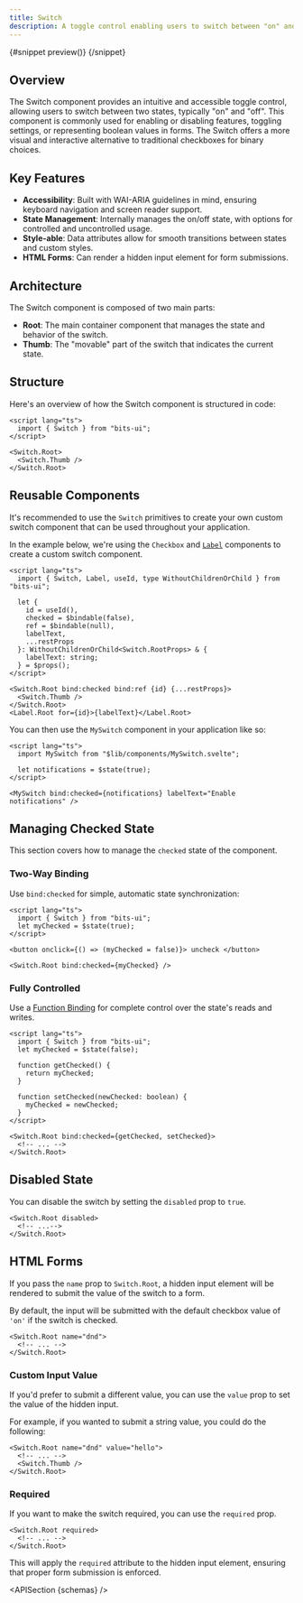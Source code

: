 ```yaml
---
title: Switch
description: A toggle control enabling users to switch between "on" and "off" states.
---
```


<script>
	import { APISection, ComponentPreview, SwitchDemo, SwitchDemoCustom, Callout } from '$lib/components/index.js'
	let { schemas } = $props()
</script>

<ComponentPreview name="switch-demo" componentName="Switch" variant="preview">

{#snippet preview()}
<SwitchDemo />
{/snippet}

</ComponentPreview>

## Overview

The Switch component provides an intuitive and accessible toggle control, allowing users to switch between two states, typically "on" and "off". This component is commonly used for enabling or disabling features, toggling settings, or representing boolean values in forms. The Switch offers a more visual and interactive alternative to traditional checkboxes for binary choices.

## Key Features

- **Accessibility**: Built with WAI-ARIA guidelines in mind, ensuring keyboard navigation and screen reader support.
- **State Management**: Internally manages the on/off state, with options for controlled and uncontrolled usage.
- **Style-able**: Data attributes allow for smooth transitions between states and custom styles.
- **HTML Forms**: Can render a hidden input element for form submissions.

## Architecture

The Switch component is composed of two main parts:

- **Root**: The main container component that manages the state and behavior of the switch.
- **Thumb**: The "movable" part of the switch that indicates the current state.

## Structure

Here's an overview of how the Switch component is structured in code:

```svelte
<script lang="ts">
  import { Switch } from "bits-ui";
</script>

<Switch.Root>
  <Switch.Thumb />
</Switch.Root>
```

## Reusable Components

It's recommended to use the `Switch` primitives to create your own custom switch component that can be used throughout your application.

In the example below, we're using the `Checkbox` and [`Label`](/docs/components/label) components to create a custom switch component.

```svelte title="MySwitch.svelte"
<script lang="ts">
  import { Switch, Label, useId, type WithoutChildrenOrChild } from "bits-ui";

  let {
    id = useId(),
    checked = $bindable(false),
    ref = $bindable(null),
    labelText,
    ...restProps
  }: WithoutChildrenOrChild<Switch.RootProps> & {
    labelText: string;
  } = $props();
</script>

<Switch.Root bind:checked bind:ref {id} {...restProps}>
  <Switch.Thumb />
</Switch.Root>
<Label.Root for={id}>{labelText}</Label.Root>
```

You can then use the `MySwitch` component in your application like so:

```svelte
<script lang="ts">
  import MySwitch from "$lib/components/MySwitch.svelte";

  let notifications = $state(true);
</script>

<MySwitch bind:checked={notifications} labelText="Enable notifications" />
```

## Managing Checked State

This section covers how to manage the `checked` state of the component.

### Two-Way Binding

Use `bind:checked` for simple, automatic state synchronization:

```svelte
<script lang="ts">
  import { Switch } from "bits-ui";
  let myChecked = $state(true);
</script>

<button onclick={() => (myChecked = false)}> uncheck </button>

<Switch.Root bind:checked={myChecked} />
```

### Fully Controlled

Use a [Function Binding](https://svelte.dev/docs/svelte/bind#Function-bindings) for complete control over the state's reads and writes.

```svelte
<script lang="ts">
  import { Switch } from "bits-ui";
  let myChecked = $state(false);

  function getChecked() {
    return myChecked;
  }

  function setChecked(newChecked: boolean) {
    myChecked = newChecked;
  }
</script>

<Switch.Root bind:checked={getChecked, setChecked}>
  <!-- ... -->
</Switch.Root>
```

## Disabled State

You can disable the switch by setting the `disabled` prop to `true`.

```svelte /disabled/
<Switch.Root disabled>
  <!-- ...-->
</Switch.Root>
```

<SwitchDemoCustom disabled labelText="Do not disturb" />

## HTML Forms

If you pass the `name` prop to `Switch.Root`, a hidden input element will be rendered to submit the value of the switch to a form.

By default, the input will be submitted with the default checkbox value of `'on'` if the switch is checked.

```svelte /name="dnd"/
<Switch.Root name="dnd">
  <!-- ... -->
</Switch.Root>
```

### Custom Input Value

If you'd prefer to submit a different value, you can use the `value` prop to set the value of the hidden input.

For example, if you wanted to submit a string value, you could do the following:

```svelte /value="hello"/
<Switch.Root name="dnd" value="hello">
  <!-- ... -->
  <Switch.Thumb />
</Switch.Root>
```

### Required

If you want to make the switch required, you can use the `required` prop.

```svelte /required/
<Switch.Root required>
  <!-- ... -->
</Switch.Root>
```

This will apply the `required` attribute to the hidden input element, ensuring that proper form submission is enforced.

<APISection {schemas} />
